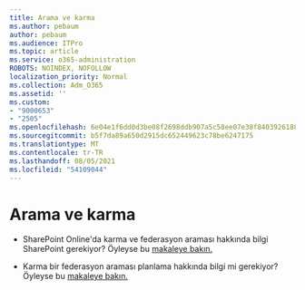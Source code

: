 ```yaml
---
title: Arama ve karma
ms.author: pebaum
author: pebaum
ms.audience: ITPro
ms.topic: article
ms.service: o365-administration
ROBOTS: NOINDEX, NOFOLLOW
localization_priority: Normal
ms.collection: Adm_O365
ms.assetid: ''
ms.custom:
- "9000653"
- "2505"
ms.openlocfilehash: 6e04e1f6dd0d3be08f2698ddb907a5c58ee07e38f8403926188006f799537026
ms.sourcegitcommit: b5f7da89a650d2915dc652449623c78be6247175
ms.translationtype: MT
ms.contentlocale: tr-TR
ms.lasthandoff: 08/05/2021
ms.locfileid: "54109044"
---
```

# <a name="search-and-hybrid"></a>Arama ve karma

- SharePoint Online'da karma ve federasyon araması hakkında bilgi SharePoint gerekiyor? Öyleyse bu [makaleye bakın.](https://docs.microsoft.com/sharepoint/hybrid/hybrid-search-in-sharepoint)

- Karma bir federasyon araması planlama hakkında bilgi mi gerekiyor?  Öyleyse bu [makaleye bakın.](https://docs.microsoft.com/sharepoint/hybrid/plan-hybrid-federated-search)




